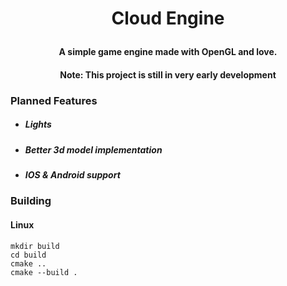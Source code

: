# <p align="center">Cloud Engine</p>
#### <p align="center">A simple game engine made with OpenGL and love.</p>

#### <p align="center">Note: This project is still in very early development</p>

### Planned Features
* ##### Lights
* ##### Better 3d model implementation
* ##### IOS & Android support

### Building
#### Linux
```
mkdir build
cd build
cmake ..
cmake --build .
```
